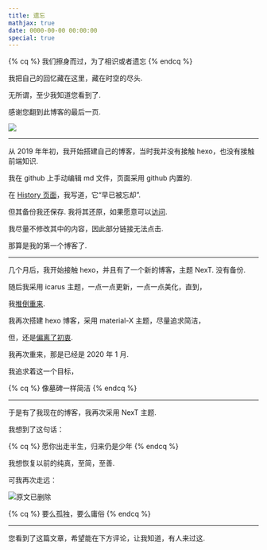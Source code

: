 ```yaml
---
title: 遗忘
mathjax: true
date: 0000-00-00 00:00:00
special: true
---
```


<!-- placeholder -->

{% cq %} 我们擦身而过，为了相识或者遗忘 {% endcq %}

<!-- more -->

我把自己的回忆藏在这里，藏在时空的尽头. 

无所谓，至少我知道您看到了. 

感谢您翻到此博客的最后一页. 

![](http://cdn.xecades.xyz/image/LostInMemory-pic1.png)

---

从 2019 年年初，我开始搭建自己的博客，当时我并没有接触 hexo，也没有接触前端知识. 

我在 github 上手动编辑 md 文件，页面采用 github 内置的. 

在 [History 页面](https://memory.xecades.xyz/)，我写道，它“早已被忘却”. 

但其备份我还保存. 我将其还原，如果愿意可以[访问](https://aaadsgfh.github.io/). 

我尽量不修改其中的内容，因此部分链接无法点击. 

那算是我的第一个博客了. 

---

几个月后，我开始接触 hexo，并且有了一个新的博客，主题 NexT. 没有备份. 

随后我采用 icarus 主题，一点一点更新，一点一点美化，直到，

我[推倒重来](https://v2.backup.xecades.xyz/articles/notice.html). 

我再次搭建 hexo 博客，采用 material-X 主题，尽量追求简洁，

但，还是[偏离了初衷](https://v3.backup.xecades.xyz/). 

我再次重来，那是已经是 2020 年 1 月. 

我追求着这一个目标，

{% cq %} 像墓碑一样简洁 {% endcq %}

---

于是有了我现在的博客，我再次采用 NexT 主题. 

我想到了这句话：

{% cq %} 愿你出走半生，归来仍是少年 {% endcq %}

我想恢复以前的纯真，至简，至善. 

可我再次走远：

![原文已删除](http://cdn.xecades.xyz/image/LostInMemory-pic2.png)

{% cq %} 要么孤独，要么庸俗 {% endcq %}

---

您看到了这篇文章，希望能在下方评论，让我知道，有人来过这. 